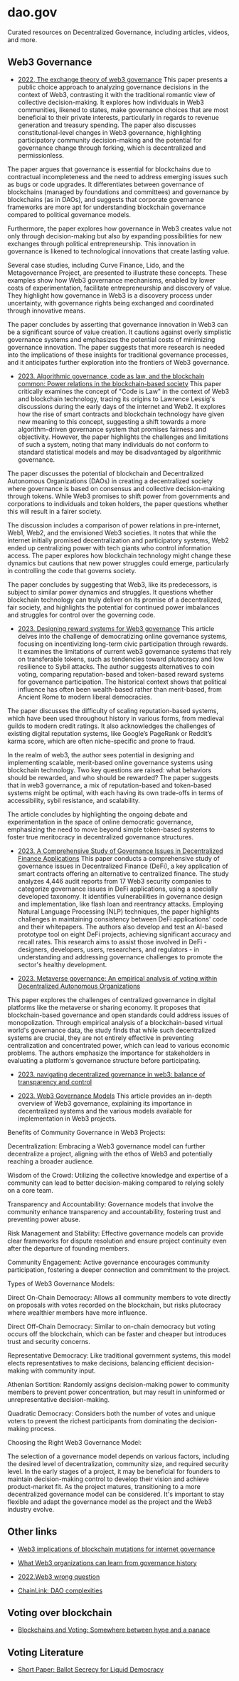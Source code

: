 # dao.gov
Curated resources on Decentralized Governance, including articles, videos, and more.

## Web3 Governance

+ [2022, The exchange theory of web3 governance](https://onlinelibrary.wiley.com/doi/epdf/10.1111/kykl.12345)
This paper presents a public choice approach to analyzing governance decisions in the context of Web3, contrasting it with the traditional romantic view of collective decision-making. It explores how individuals in Web3 communities, likened to states, make governance choices that are most beneficial to their private interests, particularly in regards to revenue generation and treasury spending. The paper also discusses constitutional-level changes in Web3 governance, highlighting participatory community decision-making and the potential for governance change through forking, which is decentralized and permissionless.

The paper argues that governance is essential for blockchains due to contractual incompleteness and the need to address emerging issues such as bugs or code upgrades. It differentiates between governance of blockchains (managed by foundations and committees) and governance by blockchains (as in DAOs), and suggests that corporate governance frameworks are more apt for understanding blockchain governance compared to political governance models.

Furthermore, the paper explores how governance in Web3 creates value not only through decision-making but also by expanding possibilities for new exchanges through political entrepreneurship. This innovation in governance is likened to technological innovations that create lasting value.

Several case studies, including Curve Finance, Lido, and the Metagovernance Project, are presented to illustrate these concepts. These examples show how Web3 governance mechanisms, enabled by lower costs of experimentation, facilitate entrepreneurship and discovery of value. They highlight how governance in Web3 is a discovery process under uncertainty, with governance rights being exchanged and coordinated through innovative means.

The paper concludes by asserting that governance innovation in Web3 can be a significant source of value creation. It cautions against overly simplistic governance systems and emphasizes the potential costs of minimizing governance innovation. The paper suggests that more research is needed into the implications of these insights for traditional governance processes, and it anticipates further exploration into the frontiers of Web3 governance.

+ [2023. Algorithmic governance, code as law, and the blockchain common: Power relations in the blockchain-based society](https://www.frontiersin.org/articles/10.3389/fbloc.2023.1109544/full)
This paper critically examines the concept of "Code is Law" in the context of Web3 and blockchain technology, tracing its origins to Lawrence Lessig's discussions during the early days of the internet and Web2. It explores how the rise of smart contracts and blockchain technology have given new meaning to this concept, suggesting a shift towards a more algorithm-driven governance system that promises fairness and objectivity. However, the paper highlights the challenges and limitations of such a system, noting that many individuals do not conform to standard statistical models and may be disadvantaged by algorithmic governance.

The paper discusses the potential of blockchain and Decentralized Autonomous Organizations (DAOs) in creating a decentralized society where governance is based on consensus and collective decision-making through tokens. While Web3 promises to shift power from governments and corporations to individuals and token holders, the paper questions whether this will result in a fairer society.

The discussion includes a comparison of power relations in pre-internet, Web1, Web2, and the envisioned Web3 societies. It notes that while the internet initially promised decentralization and participatory systems, Web2 ended up centralizing power with tech giants who control information access. The paper explores how blockchain technology might change these dynamics but cautions that new power struggles could emerge, particularly in controlling the code that governs society.

The paper concludes by suggesting that Web3, like its predecessors, is subject to similar power dynamics and struggles. It questions whether blockchain technology can truly deliver on its promise of a decentralized, fair society, and highlights the potential for continued power imbalances and struggles for control over the governing code.

+ [2023. Designing reward systems for Web3 governance](https://a16zcrypto.com/posts/article/designing-reward-systems-for-web3-governance/)
This article delves into the challenge of democratizing online governance systems, focusing on incentivizing long-term civic participation through rewards. It examines the limitations of current web3 governance systems that rely on transferable tokens, such as tendencies toward plutocracy and low resilience to Sybil attacks. The author suggests alternatives to coin voting, comparing reputation-based and token-based reward systems for governance participation. The historical context shows that political influence has often been wealth-based rather than merit-based, from Ancient Rome to modern liberal democracies.

The paper discusses the difficulty of scaling reputation-based systems, which have been used throughout history in various forms, from medieval guilds to modern credit ratings. It also acknowledges the challenges of existing digital reputation systems, like Google’s PageRank or Reddit’s karma score, which are often niche-specific and prone to fraud.

In the realm of web3, the author sees potential in designing and implementing scalable, merit-based online governance systems using blockchain technology. Two key questions are raised: what behaviors should be rewarded, and who should be rewarded? The paper suggests that in web3 governance, a mix of reputation-based and token-based systems might be optimal, with each having its own trade-offs in terms of accessibility, sybil resistance, and scalability.

The article concludes by highlighting the ongoing debate and experimentation in the space of online democratic governance, emphasizing the need to move beyond simple token-based systems to foster true meritocracy in decentralized governance structures.

+ [2023. A Comprehensive Study of Governance Issues in Decentralized Finance Applications](https://arxiv.org/pdf/2311.01433.pdf)
This paper conducts a comprehensive study of governance issues in Decentralized Finance (DeFi), a key application of smart contracts offering an alternative to centralized finance. The study analyzes 4,446 audit reports from 17 Web3 security companies to categorize governance issues in DeFi applications, using a specially developed taxonomy. It identifies vulnerabilities in governance design and implementation, like flash loan and reentrancy attacks. Employing Natural Language Processing (NLP) techniques, the paper highlights challenges in maintaining consistency between DeFi applications' code and their whitepapers. The authors also develop and test an AI-based prototype tool on eight DeFi projects, achieving significant accuracy and recall rates. This research aims to assist those involved in DeFi - designers, developers, users, researchers, and regulators - in understanding and addressing governance challenges to promote the sector's healthy development.

+ [2023. Metaverse governance: An empirical analysis of voting within Decentralized Autonomous Organizations](https://www.sciencedirect.com/science/article/pii/S0148296323001224)

This paper explores the challenges of centralized governance in digital platforms like the metaverse or sharing economy. It proposes that blockchain-based governance and open standards could address issues of monopolization. Through empirical analysis of a blockchain-based virtual world's governance data, the study finds that while such decentralized systems are crucial, they are not entirely effective in preventing centralization and concentrated power, which can lead to various economic problems. The authors emphasize the importance for stakeholders in evaluating a platform's governance structure before participating.

+ [2023. navigating decentralized governance in web3: balance of transparency and control](https://cointelegraph.com/innovation-circle/navigating-decentralized-governance-in-web3-balance-of-transparency-and-control)

+ [2023. Web3 Governance Models](https://www.hiro.so/blog/web3-governance-models-an-introduction-to-the-decision-making-process-in-web3-projects)
This article provides an in-depth overview of Web3 governance, explaining its importance in decentralized systems and the various models available for implementation in Web3 projects.

Benefits of Community Governance in Web3 Projects:

Decentralization: Embracing a Web3 governance model can further decentralize a project, aligning with the ethos of Web3 and potentially reaching a broader audience.

Wisdom of the Crowd: Utilizing the collective knowledge and expertise of a community can lead to better decision-making compared to relying solely on a core team.

Transparency and Accountability: Governance models that involve the community enhance transparency and accountability, fostering trust and preventing power abuse.

Risk Management and Stability: Effective governance models can provide clear frameworks for dispute resolution and ensure project continuity even after the departure of founding members.

Community Engagement: Active governance encourages community participation, fostering a deeper connection and commitment to the project.

Types of Web3 Governance Models:

Direct On-Chain Democracy: Allows all community members to vote directly on proposals with votes recorded on the blockchain, but risks plutocracy where wealthier members have more influence.

Direct Off-Chain Democracy: Similar to on-chain democracy but voting occurs off the blockchain, which can be faster and cheaper but introduces trust and security concerns.

Representative Democracy: Like traditional government systems, this model elects representatives to make decisions, balancing efficient decision-making with community input.

Athenian Sortition: Randomly assigns decision-making power to community members to prevent power concentration, but may result in uninformed or unrepresentative decision-making.

Quadratic Democracy: Considers both the number of votes and unique voters to prevent the richest participants from dominating the decision-making process.

Choosing the Right Web3 Governance Model:

The selection of a governance model depends on various factors, including the desired level of decentralization, community size, and required security level. In the early stages of a project, it may be beneficial for founders to maintain decision-making control to develop their vision and achieve product-market fit. As the project matures, transitioning to a more decentralized governance model can be considered. It's important to stay flexible and adapt the governance model as the project and the Web3 industry evolve.

## Other links

+ [Web3 implications of blockchain mutations for internet governance](https://www.gcr21.org/publications/gcr/gcr-quarterly-magazine/qm-2-3/2022-articles/qm-2/3-2022-campbell-verduyn-and-huetten-from-peer-regulated-divisions-to-unity-in-web3-implications-of-blockchain-mutations-for-internet-governance)
+ [What Web3 organizations can learn from governance history](https://www.gsb.stanford.edu/faculty-research/publications/lightspeed-democracy-what-web3-organizations-can-learn-history)

+ [2022.Web3 wrong question](https://www.wired.com/story/web3-blockchain-decentralization-governance/)

+ [ChainLink: DAO complexities](https://blog.chain.link/daos/)

## Voting over blockchain

+ [Blockchains and Voting: Somewhere between hype and a panace](https://www.semanticscholar.org/paper/Blockchains-and-Voting%3A-Somewhere-between-hype-and-Nasser-Okoye/397f569d89af9c35f5fa67c738e2f705bb328368)

## Voting Literature

+ [Short Paper: Ballot Secrecy for Liquid Democracy](https://dl.acm.org/doi/abs/10.1007/978-3-662-63958-0_26)

